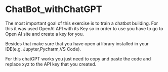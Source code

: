 # ChatBot_withChatGPT
The most important goal of this exercise is to train a chatbot building. For this it was used OpenAI API with its Key so in order to use you have to go to Open AI site and create a key for you.

Besides that make sure that you have open ai library installed in your IDE(e.g. Jupyter,Pycharm,VS Code).

For this chatGPT works you just need to copy and paste the code and replace xyz to the API key that you created.

